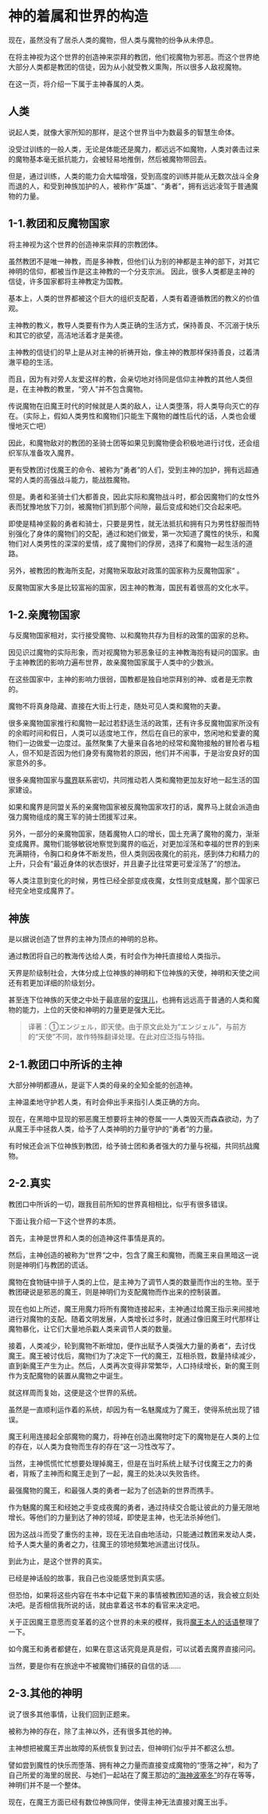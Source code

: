 # 神的着属和世界的构造

现在，虽然没有了居杀人类的魔物，但人类与魔物的纷争从未停息。

在将主神视为这个世界的创造神来崇拜的教团，他们视魔物为邪恶。而这个世界绝大部分人类都是教团的信徒，因为从小就受教义熏陶，所以很多人敌视魔物。

在这一页，将介绍一下属于主神春属的人类。

## 人类

说起人类，就像大家所知的那样，是这个世界当中为数最多的智慧生命体。

没受过训练的一般人类，无论是体能还是魔力，都远远不如魔物，人类对袭击过来的魔物基本毫无抵抗能力，会被轻易地推倒，然后被魔物带回去。

但是，通过训练，人类的能力会大幅增强，受到高度的训练并能从无数次战斗全身而退的人，和受到神族加护的人，被称作“英雄”、“勇者”，拥有远远凌驾于普通魔物的力量。

## 1-1.教团和反魔物国家

将主神视为这个世界的创造神来崇拜的宗教团体。

虽然教团不是唯一神教，而是多神教，但他们认为别的神都是主神的部下，对其它神明的信仰，都被当作是这主神教的一个分支宗派。
因此，很多人类都是主神的信徒，许多国家都将主神教定为国教。

基本上，人类的世界都被这个巨大的组织支配着，人类有着遵循教团的教义的价值观。

主神教的教义，教导人类要有作为人类正确的生活方式，保持善良、不沉溺于快乐和其它的欲望，高洁地活着才是美德。

主神教的信徒们的早上是从对主神的祈祷开始，像主神的教那样保持善良，过着清澈平稳的生活。

而且，因为有对旁人友爱这样的教，会亲切地对待同是信仰主神教的其他人类但是，在主神教的教里，“旁人”并不包含魔物。

传说魔物在旧魔王时代的时候就是人类的敌人，让人类堕落，将人类导向灭亡的存在。（实际上，假如人类男性和魔物们只能生下魔物的雌性后代的话，人类也会缓慢地灭亡吧）

因此，和魔物敌对的教团的圣骑士团等如果见到魔物便会积极地进行讨伐，还会组织军队准备攻入魔界。

更有受教团讨伐魔王的命令、被称为“勇者”的人们，受到主神的加护，拥有远超通常的人类的高强战斗能力，能战胜魔物。

但是。勇者和圣骑士们大都善良，因此实际和魔物战斗时，都会因魔物们的女性外表而犹豫地放下刀剑，被魔物们抓到那个间隙，最后变成和她们交合起来吧。

即使是精神坚毅的勇者和骑士，只要是男性，就无法抵抗和拥有只为男性舒服而特别强化了身体的魔物们的交配，通过和她们做爱，第一次知道了魔性的快乐，和魔物们对人类男性的深深的爱情，成了魔物们的俘房，选择了和魔物一起生活的道路。

另外，被教团的教海所支配，对魔物采取敌对政策的国家称为反魔物国家“ 。

反魔物国家大多是比较富裕的国家，因主神的教海，国民有着很高的文化水平。

## 1-2.亲魔物国家

与反魔物国家相对，实行接受魔物、以和魔物共存为目标的政策的国家的总称。

因见识过魔物的实际形象，而对视魔物为邪恶象征的主神教海抱有疑问的国家。由于主神教团的影响力遍布世界，故亲魔物国家属于人类中的少数派。

在这些国家中，主神的影响力很弱，国教都是独自地崇拜别的神、或者是无宗教的。

魔物不将真身隐藏、直接在大街上行走，随处可见人类和魔物的夫妻。

很多亲魔物国家推行和魔物一起过若舒适生活的政策，还有许多反魔物国家所没有的余暇时间和假日，人类可以适度地工作，然后在自已的家中，悠闲地和爱妻的魔物们一边做爱一边度过。虽然聚集了大量来自各地的经常和魔物接触的冒险者与粗人，但不知是否因为他们身旁有魔物若的原因，他们并不闹事，于是治安良好的国家意外的多。

很多亲魔物国家与[魔界](资料魔界.md)联系密切，共同推动若人类和魔物更加友好地一起生活的国家建设。

如果和魔界是同盟关系的亲魔物国家被反魔物国家攻打的话，魔界马上就会派造由强力魔物组成的魔王军的骑士团援军过来。

另外，一部分的亲魔物国家，随着魔物人口的增长，国土充满了魔物的魔力，渐渐变成魔界。魔物们能够敏锐地察觉到魔界的临近，对更加淫荡和幸福的世界的到来充满期待，令胸口和身体不断发热，但人类则因夜魔化的前兆，感到体力和精力的上升，只会有“最近身体的状态很好，并且妻子比往常更可爱淫荡了”的想法。

等人类注意到变化的时候，男性已经全部变成夜魔，女性则变成魅魔，那个国家已经完全地变成魔界了。

## 神族

是以据说创造了世界的主神为顶点的神明的总称。

通过教团将自己的教海传达给人类，有时会作为神托直接给人类指示。

天界是阶级制社会，大体分成上位神族的神明和下位神族的天使，神明和天使之间还有若更加详细的阶级划分。

甚至连下位神族的天使之中处于最底层的[安琪儿](91天使.md)，也拥有远远高于普通的人类和魔物的能力，上位的天使和神明的力量更是强大无比。

> 译著：①エンジェル，即天使。由于原文此处为“エンジェル”，与前方的“天使”不同，故作特殊翻译处理。在此对应泛指与特指。

## 2-1.教团口中所诉的主神

大部分神明都遵从，是诞下人类的母亲的全知全能的创造神。

主神温柔地守护若人类，有时会伸出手来指引人类正确的方向。

现在，在黑暗中显现的邪恶魔王想要将主神的卷属一一人类毁灭而森森欲动，为了从魔王手中拯救人类，给予了人类神明的力量守护的“勇者“的力量。

有时候还会派下位神族到教团，给予骑士团和勇者强大的力量与祝福，共同抗战魔物。

## 2-2.真实

教团口中所诉的一切，跟我目前所知的世界真相相比，似乎有很多错误。

下面让我介绍一下这个世界的本质。

首先，主神是世界和人类的创造神这件事情是真的。

然后，主神创造的被称为“世界“之中，包含了魔王和魔物，而魔王来自黑暗这一说则是神明们与教团的谎话。

魔物在食物链中排于人类的上位，是主神为了调节人类的数量而作出的生物。至于教团硬说是邪恶的魔王，则是神明们为支配魔物而作出来的控制装置。

现在也如上所述，魔王用魔力将所有魔物连接起来，主神通过给魔王指示来间接地进行对魔物的支配。随着文明发展，人类增长过多时，就通过像旧魔王时代那样让魔物暴化，让它们大量地杀戳人类来调节人类的数量。

接着，人类减少，轮到魔物不断增加，便作出赋予人类强大力量的勇者“，去讨伐魔王。魔王被讨伐后，魔物们为了决定下一代的魔王，互相杀戮，数量持续减少，直到新魔王产生为止。然后，人类再次变得非常繁华，人口持续增长，新的魔王则作为支配魔物的装置从魔物之中诞生。

就这样周而复始，这便是这个世界的系统。

虽然是一直顺利运作着的系统，却因为有一名魅魔成为了魔王，使得系统出现了错误。

魔王利用连接起全部魔物的魔力，将神在创造出魔物时定下的魔物是在人类的上位的存在，以人类为食物而生存的存在“这一习性改写了。

当然，主神慌慌忙忙想要处理掉魔王，但是在当时系统上赋予讨伐魔王之力的勇者，背叛了主神而和魔王走到了一起，魔王的处决以失败告终。

最强魔物的魔王，和最强人类的勇者一起为了创造新的世界而携手。

作为魅魔的魔王和经她之手变成夜魔的勇者，通过持续交合能让彼此的力量无限地增长。等他们的力量到达了神的领域，即使是主神，也无法杀掉他们。

因为这战斗而受了重伤的主神，现在无法自由地活动，只能通过教团来发动人类，给予人类大量的勇者之力，往魔王的领地频繁地派遣出讨伐队。

到此为止，是这个世界的真实。

已经是神话般的故事，我自己也没能感觉到真实感。

但恐怕，如果将这些内容在书本中记载下来的事情被教团知道的话，我会被立刻处决吧。是否相信我所说的话，就由拿着这书本的看官来决定吧。

关于正因魔王意愿而变革着的这个世界的未来的模样，我将[魔王本人的话语](资料魔王梦中的理想乡.md)整理了一下。

如今魔王和勇者都健在，如果在意这话究竟是真是假，可以试着去魔界直接问问。

当然，要是你有在旅途中不被魔物们捕获的自信的话……

## 2-3.其他的神明

说了很多其他事情，让我们回到正题来。

被称为神的存在，除了主神以外，还有很多其他的神。

主神想把被魔王弄出故障的系统恢复到过去，但神明们似乎并不都这么想。

譬如尝到魔性的快乐而堕落、拥有神之力量而直接变成魔物的“堕落之神“，和为了自己所爱的海里的居民、与她们一起站在了魔王那边的[”海神波塞冬”](资料海中的魔物.md)的存在等等，神明们并不是一个整体。

现在，在魔王方面已经有数位神族同伴，使得主神无法直接对魔王出手。
